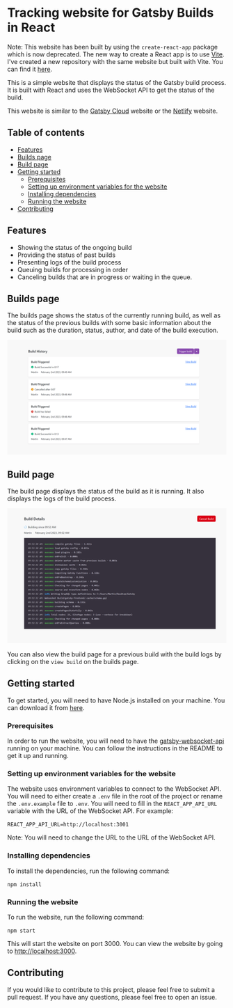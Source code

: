 # Tracking website for Gatsby Builds in React

Note: This website has been built by using the `create-react-app` package which is now deprecated. The new way to create a React app is to use [Vite](https://vitejs.dev/). I've created a new repository with the same website but built with Vite. You can find it [here](https://github.com/martinholecekmax/gatsby-build-monitor-website).

This is a simple website that displays the status of the Gatsby build process. It is built with React and uses the WebSocket API to get the status of the build.

This website is similar to the [Gatsby Cloud](https://www.gatsbyjs.com/cloud/) website or the [Netlify](https://www.netlify.com/) website.

## Table of contents

- [Features](#features)
- [Builds page](#builds-page)
- [Build page](#build-page)
- [Getting started](#getting-started)
  - [Prerequisites](#prerequisites)
  - [Setting up environment variables for the website](#setting-up-environment-variables-for-the-website)
  - [Installing dependencies](#installing-dependencies)
  - [Running the website](#running-the-website)
- [Contributing](#contributing)

## Features

- Showing the status of the ongoing build
- Providing the status of past builds
- Presenting logs of the build process
- Queuing builds for processing in order
- Canceling builds that are in progress or waiting in the queue.

## Builds page

The builds page shows the status of the currently running build, as well as the status of the previous builds with some basic information about the build such as the duration, status, author, and date of the build execution.

![Builds page](./public/builds-page.PNG)

## Build page

The build page displays the status of the build as it is running. It also displays the logs of the build process.

![Build page](./public/build-page.PNG)

You can also view the build page for a previous build with the build logs by clicking on the `view build` on the builds page.

## Getting started

To get started, you will need to have Node.js installed on your machine. You can download it from [here](https://nodejs.org/en/download/).

### Prerequisites

In order to run the website, you will need to have the [gatsby-websocket-api](https://github.com/martinholecekmax/gatsby-websocket-api) running on your machine. You can follow the instructions in the README to get it up and running.

### Setting up environment variables for the website

The website uses environment variables to connect to the WebSocket API. You will need to either create a `.env` file in the root of the project or rename the `.env.example` file to `.env`. You will need to fill in the `REACT_APP_API_URL` variable with the URL of the WebSocket API. For example:

```
REACT_APP_API_URL=http://localhost:3001
```

Note: You will need to change the URL to the URL of the WebSocket API.

### Installing dependencies

To install the dependencies, run the following command:

```
npm install
```

### Running the website

To run the website, run the following command:

```
npm start
```

This will start the website on port 3000. You can view the website by going to [http://localhost:3000](http://localhost:3000).

## Contributing

If you would like to contribute to this project, please feel free to submit a pull request. If you have any questions, please feel free to open an issue.
